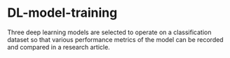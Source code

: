 # DL-model-training
Three deep learning models are selected to operate on a classification dataset so that various performance metrics of the model can be recorded and compared in a research article.
